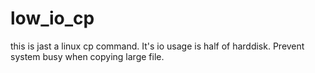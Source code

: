 low_io_cp
=========

this is jast a linux cp command. It's io usage is half of harddisk. Prevent system busy when copying large file.

